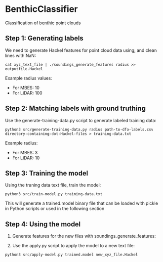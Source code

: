 # BenthicClassifier
Classification of benthic point clouds

## Step 1: Generating labels

We need to generate Hackel features for point cloud data using, and clean lines with NaN:
```
cat xyz_text_file | ./soundings_generate_features radius >> outputfile.Hackel
```

Example radius values:
- For MBES: 10
- For LiDAR: 100

## Step 2: Matching labels with ground truthing

Use the generate-training-data.py script to generate labeled training data:

```
python3 src/generate-training-data.py radius path-to-dfo-labels.csv directory-containing-dot-Hackel-files > training-data.txt
```

Example radius:
- For MBES: 3
- For LiDAR: 10

## Step 3: Training the model

Using the traning data text file, train the model:

```
python3 src/train-model.py training-data.txt
```

This will generate a trained.model binary file that can be loaded with pickle in Python scripts or used in the following section

## Step 4: Using the model

1) Generate features for the new files with soundings_generate_features:


2) Use the apply.py script to apply the model to a new text file:

```
python3 src/apply-model.py trained.model new_xyz_file.Hackel
```

